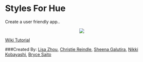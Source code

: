 Styles For Hue
================

Create a user friendly app..

<p align="center">
  <img src="https://github.com/devleague/styles-for-hue/blob/master/public/images/Home.png" />
</p>

[Wiki Tutorial](https://github.com/devleague/styles-for-hue/wiki)

###Created By:
[Lisa Zhou](https://github.com/herrolisa), [Christie Reindle](https://github.com/creindle), [Sheena Galutira](https://github.com/sogalutira), [Nikki Kobayashi](https://github.com/ynikki), [Bryce Saito](https://github.com/tokumori)